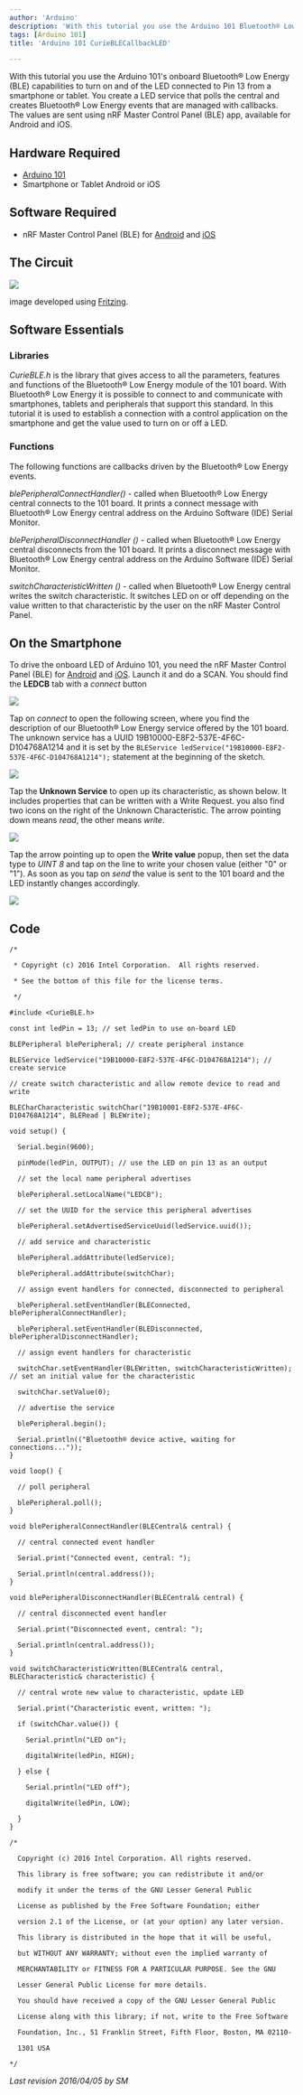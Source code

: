 ```yaml
---
author: 'Arduino'
description: 'With this tutorial you use the Arduino 101 Bluetooth® Low Energy capabilities to turn on and of the LED connected to Pin 13 from a smartphone or tablet.'
tags: [Arduino 101]
title: 'Arduino 101 CurieBLECallbackLED'

---
```


With this tutorial you use the Arduino 101's onboard Bluetooth® Low Energy (BLE) capabilities to turn on and of the LED connected to Pin 13 from a smartphone or tablet. You create a LED service that polls the central and creates Bluetooth® Low Energy events that are managed with callbacks. The values are sent using nRF Master Control Panel (BLE) app, available for Android and iOS.

## Hardware Required

- [Arduino 101](https://www.arduino.cc/en/Main/ArduinoBoard101)
- Smartphone or Tablet Android or iOS

## Software Required

- nRF Master Control Panel (BLE) for [Android](https://play.google.com/store/apps/details?id=no.nordicsemi.android.mcp&amp;hl=en) and [iOS](https://itunes.apple.com/us/app/nrf-master-control-panel-ble/id1054362403?mt=8)

## The Circuit

![](assets/genuino101fzz.jpg)

image developed using [Fritzing](http://www.fritzing.org).

## Software Essentials

### Libraries

*CurieBLE.h* is the library that gives access to all the parameters, features and functions of the Bluetooth® Low Energy module of the 101 board. With Bluetooth® Low Energy it is possible to connect to and communicate with smartphones, tablets and peripherals that support this standard. In this tutorial it is used to establish a connection with a control application on the smartphone and get the value used to turn on or off a LED.

### Functions

The following functions are callbacks driven by the Bluetooth® Low Energy events.

*blePeripheralConnectHandler()* - called when Bluetooth® Low Energy central connects to the 101 board. It prints a connect message with Bluetooth® Low Energy central address on the Arduino Software (IDE) Serial Monitor.

*blePeripheralDisconnectHandler ()* - called when Bluetooth® Low Energy central disconnects from the 101 board. It prints a disconnect message with Bluetooth® Low Energy central address on the Arduino Software (IDE) Serial Monitor.

*switchCharacteristicWritten ()* - called when Bluetooth® Low Energy central writes the switch characteristic. It switches LED on or off depending on the value written to that characteristic by the user on the nRF Master Control Panel.

## On the Smartphone

To drive the onboard LED of Arduino 101, you need the nRF Master Control Panel (BLE) for [Android](https://play.google.com/store/apps/details?id=no.nordicsemi.android.mcp&amp;hl=en) and [iOS](https://itunes.apple.com/us/app/nrf-master-control-panel-ble/id1054362403?mt=8). Launch it and do a SCAN. You should find the **LEDCB** tab with a *connect* button

![](./CallBackLED_1.png)

Tap on *connect* to open the following screen, where you find the description of our Bluetooth® Low Energy service offered by the 101 board. The unknown service has a UUID 19B10000-E8F2-537E-4F6C-D104768A1214 and it is set by the `BLEService ledService("19B10000-E8F2-537E-4F6C-D104768A1214");` statement at the beginning of the sketch.

![](./CallBackLED_2.png)

Tap the **Unknown Service** to open up its characteristic, as shown below. It includes properties that can be written with a Write Request. you also find two icons on the right of the Unknown Characteristic. The arrow pointing down means *read*, the other means *write*.

![](./CallBackLED_3.png)

Tap the arrow pointing up to open the **Write value** popup, then set the data type to *UINT 8* and tap on the line to write your chosen value (either "0" or "1"). As soon as you tap on *send* the value is sent to the 101 board and the LED instantly changes accordingly.

![](./CallBackLED_4.png)

## Code

```arduino
/*

 * Copyright (c) 2016 Intel Corporation.  All rights reserved.

 * See the bottom of this file for the license terms.

 */

#include <CurieBLE.h>

const int ledPin = 13; // set ledPin to use on-board LED

BLEPeripheral blePeripheral; // create peripheral instance

BLEService ledService("19B10000-E8F2-537E-4F6C-D104768A1214"); // create service

// create switch characteristic and allow remote device to read and write

BLECharCharacteristic switchChar("19B10001-E8F2-537E-4F6C-D104768A1214", BLERead | BLEWrite);

void setup() {

  Serial.begin(9600);

  pinMode(ledPin, OUTPUT); // use the LED on pin 13 as an output

  // set the local name peripheral advertises

  blePeripheral.setLocalName("LEDCB");

  // set the UUID for the service this peripheral advertises

  blePeripheral.setAdvertisedServiceUuid(ledService.uuid());

  // add service and characteristic

  blePeripheral.addAttribute(ledService);

  blePeripheral.addAttribute(switchChar);

  // assign event handlers for connected, disconnected to peripheral

  blePeripheral.setEventHandler(BLEConnected, blePeripheralConnectHandler);

  blePeripheral.setEventHandler(BLEDisconnected, blePeripheralDisconnectHandler);

  // assign event handlers for characteristic

  switchChar.setEventHandler(BLEWritten, switchCharacteristicWritten);
// set an initial value for the characteristic

  switchChar.setValue(0);

  // advertise the service

  blePeripheral.begin();

  Serial.println(("Bluetooth® device active, waiting for connections..."));
}

void loop() {

  // poll peripheral

  blePeripheral.poll();
}

void blePeripheralConnectHandler(BLECentral& central) {

  // central connected event handler

  Serial.print("Connected event, central: ");

  Serial.println(central.address());
}

void blePeripheralDisconnectHandler(BLECentral& central) {

  // central disconnected event handler

  Serial.print("Disconnected event, central: ");

  Serial.println(central.address());
}

void switchCharacteristicWritten(BLECentral& central, BLECharacteristic& characteristic) {

  // central wrote new value to characteristic, update LED

  Serial.print("Characteristic event, written: ");

  if (switchChar.value()) {

    Serial.println("LED on");

    digitalWrite(ledPin, HIGH);

  } else {

    Serial.println("LED off");

    digitalWrite(ledPin, LOW);

  }
}

/*

  Copyright (c) 2016 Intel Corporation. All rights reserved.

  This library is free software; you can redistribute it and/or

  modify it under the terms of the GNU Lesser General Public

  License as published by the Free Software Foundation; either

  version 2.1 of the License, or (at your option) any later version.

  This library is distributed in the hope that it will be useful,

  but WITHOUT ANY WARRANTY; without even the implied warranty of

  MERCHANTABILITY or FITNESS FOR A PARTICULAR PURPOSE. See the GNU

  Lesser General Public License for more details.

  You should have received a copy of the GNU Lesser General Public

  License along with this library; if not, write to the Free Software

  Foundation, Inc., 51 Franklin Street, Fifth Floor, Boston, MA 02110-

  1301 USA

*/
```



*Last revision 2016/04/05 by SM*